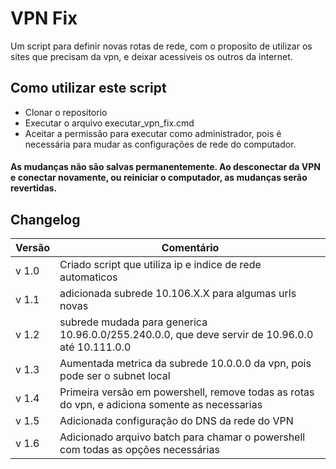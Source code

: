 # VPN Fix 
Um script para definir novas rotas de rede, com o proposito de utilizar os sites que precisam da vpn, e deixar acessiveis os outros da internet.

## Como utilizar este script

* Clonar o repositorio
* Executar o arquivo executar_vpn_fix.cmd
* Aceitar a permissão para executar como administrador, pois é necessária para mudar as configurações de rede do computador.

#### As mudanças não são salvas permanentemente. Ao desconectar da VPN e conectar novamente, ou reiniciar o computador, as mudanças serão revertidas.

## Changelog
Versão | Comentário
------------ | -------------
v 1.0 | Criado script que utiliza ip e indice de rede automaticos
v 1.1 | adicionada subrede 10.106.X.X para algumas urls novas
v 1.2 | subrede mudada para generica 10.96.0.0/255.240.0.0, que deve servir de 10.96.0.0 até 10.111.0.0
v 1.3 | Aumentada metrica da subrede 10.0.0.0 da vpn, pois pode ser o subnet local
v 1.4 | Primeira versão em powershell, remove todas as rotas do vpn, e adiciona somente as necessarias
v 1.5 | Adicionada configuração do DNS da rede do VPN
v 1.6 | Adicionado arquivo batch para chamar o powershell com todas as opções necessárias
